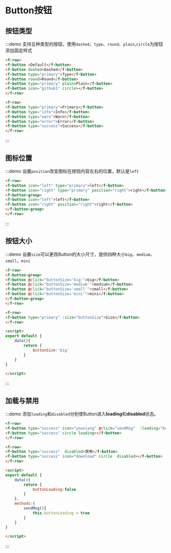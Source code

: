 # Button按钮 


## 按钮类型
:::demo 支持五种类型的按钮，使用`dashed`、`type`、`round`、`plain`,`circle`为按钮添加固定样式
```html
<f-row>
<f-button >Default</f-button> 
<f-button dashed>Dashed</f-button> 
<f-button type="primary">Type</f-button> 
<f-button round>Round</f-button>  
<f-button type="primary" plain>Plain</f-button>
<f-button icon="github1" circle></f-button>  
</f-row>

<f-row> 
<f-button type="primary">Primary</f-button> 
<f-button type="info">Info</f-button> 
<f-button type="warn">Warn</f-button> 
<f-button type="error">Error</f-button> 
<f-button type="success">Success</f-button>
</f-row>
```
:::


## 图标位置
:::demo 设置`position`改变图标在按钮内容左右的位置，默认是`left`
```html
<f-row>
<f-button icon="left" type="primary">left</f-button>    
<f-button icon="right" type="primary" position="right">right</f-button>
<f-button-group>
<f-button icon="left">left</f-button>    
<f-button icon="right" position="right">right</f-button>
</f-button-group>    
</f-row>

```
:::


## 按钮大小
:::demo 设置`size`可以更改Button的大小尺寸，提供四种大小`big`、`medium`、`small`、`mini`
```html
<f-row>
<f-button-group>
<f-button @click="buttonSize='big'">big</f-button>
<f-button @click="buttonSize='medium'">medium</f-button>
<f-button @click="buttonSize='small'">small</f-button>
<f-button @click="buttonSize='mini'">mini</f-button>
</f-button-group>        
</f-row>

<f-row>
<f-button type="primary" :size="buttonSize">Size</f-button>
</f-row>

<script>
export default {
    data(){
        return {
            buttonSize:'big'
        }
    }
}

</script>


```
:::


## 加载与禁用
:::demo 添加`loading`和`disabled`分别使Button进入**loading**和**disabled**状态。
```html
<f-row>
<f-button type="success" icon="youxiang" @click="sendMsg"  :loading="buttonLoading">发送</f-button>
<f-button type="success" circle loading></f-button>
</f-row>

<f-row>
<f-button type="success"  disabled>禁用</f-button>
<f-button type="success" icon="download" circle  disabled></f-button>
</f-row>

<script>
export default {
    data(){
        return {
            buttonLoading:false
        }
    },
    methods:{
        sendMsg(){
            this.buttonLoading = true
        }
    }
}

</script>


```
:::

